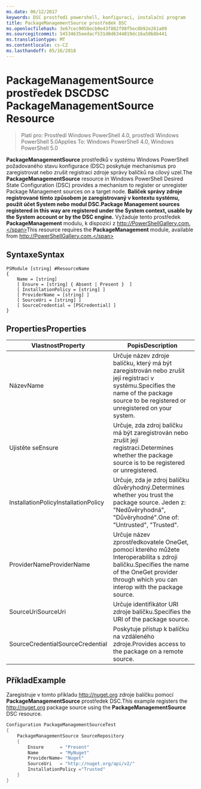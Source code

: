 ```yaml
---
ms.date: 06/12/2017
keywords: DSC prostředí powershell, konfiguraci, instalační program
title: PackageManagementSource prostředek DSC
ms.openlocfilehash: 3e67cec9058ecb0e43f882f98f5ec8b92e261a09
ms.sourcegitcommit: 54534635eedacf531d8d6344019dc16a50b8b441
ms.translationtype: MT
ms.contentlocale: cs-CZ
ms.lasthandoff: 05/16/2018
---
```

# <a name="dsc-packagemanagementsource-resource"></a><span data-ttu-id="79c23-103">PackageManagementSource prostředek DSC</span><span class="sxs-lookup"><span data-stu-id="79c23-103">DSC PackageManagementSource Resource</span></span>

> <span data-ttu-id="79c23-104">Platí pro: Prostředí Windows PowerShell 4.0, prostředí Windows PowerShell 5.0</span><span class="sxs-lookup"><span data-stu-id="79c23-104">Applies To: Windows PowerShell 4.0, Windows PowerShell 5.0</span></span>

<span data-ttu-id="79c23-105">**PackageManagementSource** prostředků v systému Windows PowerShell požadovaného stavu konfigurace (DSC) poskytuje mechanismus pro zaregistrovat nebo zrušit registraci zdroje správy balíčků na cílový uzel.</span><span class="sxs-lookup"><span data-stu-id="79c23-105">The **PackageManagementSource** resource in Windows PowerShell Desired State Configuration (DSC) provides a mechanism to register or unregister Package Management sources on a target node.</span></span> <span data-ttu-id="79c23-106">**Balíček správy zdroje registrované tímto způsobem je zaregistrovaný v kontextu systému, použít účet System nebo modul DSC.**</span><span class="sxs-lookup"><span data-stu-id="79c23-106">**Package Management sources registered in this way are registered under the System context, usable by the System account or by the DSC engine.**</span></span> <span data-ttu-id="79c23-107">Vyžaduje tento prostředek **PackageManagement** modulu, k dispozici z http://PowerShellGallery.com.</span><span class="sxs-lookup"><span data-stu-id="79c23-107">This resource requires the **PackageManagement** module, available from http://PowerShellGallery.com.</span></span>

## <a name="syntax"></a><span data-ttu-id="79c23-108">Syntaxe</span><span class="sxs-lookup"><span data-stu-id="79c23-108">Syntax</span></span>

```
PSModule [string] #ResourceName
{
    Name = [string]
    [ Ensure = [string] { Absent | Present }  ]
    [ InstallationPolicy = [string] ]
    [ ProviderName = [string] ]
    [ SourceUri = [string] ]
    [ SourceCredential = [PSCredential] ]
}
```

## <a name="properties"></a><span data-ttu-id="79c23-109">Properties</span><span class="sxs-lookup"><span data-stu-id="79c23-109">Properties</span></span>
|  <span data-ttu-id="79c23-110">Vlastnost</span><span class="sxs-lookup"><span data-stu-id="79c23-110">Property</span></span>  |  <span data-ttu-id="79c23-111">Popis</span><span class="sxs-lookup"><span data-stu-id="79c23-111">Description</span></span>   |
|---|---|
| <span data-ttu-id="79c23-112">Název</span><span class="sxs-lookup"><span data-stu-id="79c23-112">Name</span></span>| <span data-ttu-id="79c23-113">Určuje název zdroje balíčku, který má být zaregistrován nebo zrušit její registraci v systému.</span><span class="sxs-lookup"><span data-stu-id="79c23-113">Specifies the name of the package source to be registered or unregistered on your system.</span></span>|
| <span data-ttu-id="79c23-114">Ujistěte se</span><span class="sxs-lookup"><span data-stu-id="79c23-114">Ensure</span></span>| <span data-ttu-id="79c23-115">Určuje, zda zdroj balíčku má být zaregistrován nebo zrušit její registraci.</span><span class="sxs-lookup"><span data-stu-id="79c23-115">Determines whether the package source is to be registered or unregistered.</span></span>|
| <span data-ttu-id="79c23-116">InstallationPolicy</span><span class="sxs-lookup"><span data-stu-id="79c23-116">InstallationPolicy</span></span>| <span data-ttu-id="79c23-117">Určuje, zda je zdroj balíčku důvěryhodný.</span><span class="sxs-lookup"><span data-stu-id="79c23-117">Determines whether you trust the package source.</span></span> <span data-ttu-id="79c23-118">Jeden z: "Nedůvěryhodná", "Důvěryhodné".</span><span class="sxs-lookup"><span data-stu-id="79c23-118">One of: "Untrusted", "Trusted".</span></span>|
| <span data-ttu-id="79c23-119">ProviderName</span><span class="sxs-lookup"><span data-stu-id="79c23-119">ProviderName</span></span>| <span data-ttu-id="79c23-120">Určuje název zprostředkovatele OneGet, pomocí kterého můžete Interoperabilita s zdroji balíčku.</span><span class="sxs-lookup"><span data-stu-id="79c23-120">Specifies the name of the OneGet provider through which you can interop with the package source.</span></span>|
| <span data-ttu-id="79c23-121">SourceUri</span><span class="sxs-lookup"><span data-stu-id="79c23-121">SourceUri</span></span>| <span data-ttu-id="79c23-122">Určuje identifikátor URI zdroje balíčku.</span><span class="sxs-lookup"><span data-stu-id="79c23-122">Specifies the URI of the package source.</span></span>|
| <span data-ttu-id="79c23-123">SourceCredential</span><span class="sxs-lookup"><span data-stu-id="79c23-123">SourceCredential</span></span>| <span data-ttu-id="79c23-124">Poskytuje přístup k balíčku na vzdáleného zdroje.</span><span class="sxs-lookup"><span data-stu-id="79c23-124">Provides access to the package on a remote source.</span></span>|

## <a name="example"></a><span data-ttu-id="79c23-125">Příklad</span><span class="sxs-lookup"><span data-stu-id="79c23-125">Example</span></span>

<span data-ttu-id="79c23-126">Zaregistruje v tomto příkladu http://nuget.org zdroje balíčku pomocí **PackageManagementSource** prostředek DSC.</span><span class="sxs-lookup"><span data-stu-id="79c23-126">This example registers the http://nuget.org package source using the **PackageManagementSource** DSC resource.</span></span>

```powershell
Configuration PackageManagementSourceTest
{
    PackageManagementSource SourceRepository
    {
        Ensure      = "Present"
        Name        = "MyNuget"
        ProviderName= "Nuget"
        SourceUri   = "http://nuget.org/api/v2/"
        InstallationPolicy ="Trusted"
    }
}
```